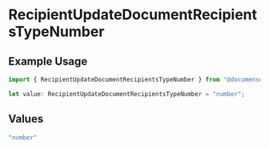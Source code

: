 # RecipientUpdateDocumentRecipientsTypeNumber

## Example Usage

```typescript
import { RecipientUpdateDocumentRecipientsTypeNumber } from "@documenso/sdk-typescript/models/operations";

let value: RecipientUpdateDocumentRecipientsTypeNumber = "number";
```

## Values

```typescript
"number"
```